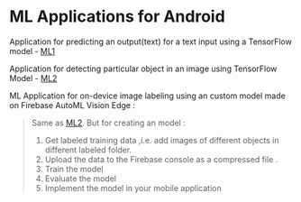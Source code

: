 # ML Applications for Android

Application for predicting an output(text) for a text input using a TensorFlow model - [ML1](https://github.com/ArnavGohil/ML1)

Application for detecting particular object in an image using TensorFlow Model - [ML2](https://github.com/ArnavGohil/ML2)

ML Application for on-device image labeling using an custom model made on Firebase AutoML Vision Edge :
> Same as [ML2](https://github.com/ArnavGohil/ML2). 
> But for creating an model :
>1. Get labeled training data ,i.e. add images of different objects in different labeled folder.
>2. Upload the data to the Firebase console as a compressed  file .
>3. Train the model
>4. Evaluate the model
>5. Implement the model in your mobile application
